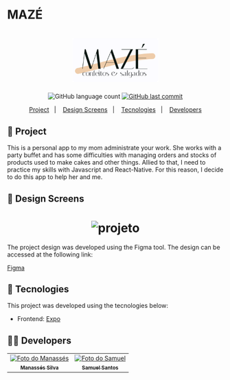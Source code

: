 # MAZÉ 
<h1 align="center">
    <img alt="logo" title="logo" src="https://github.com/manassesss/try-repo/blob/main/logo2.svg" width="200"/>
</h1>
<p align="center">
  <img alt="GitHub language count" src="https://img.shields.io/github/languages/count/manassesss/MAZE?color=%2304D361">

<a href="https://github.com/manassesss/MAZE/commits/main">
    <img alt="GitHub last commit" src="https://img.shields.io/github/last-commit/manassesss/MAZE">
 </a>

<p align="center">
  <a href="#project">Project</a>&nbsp;&nbsp;&nbsp;|&nbsp;&nbsp;&nbsp;
  <a href="#design-screens">Design Screens</a>&nbsp;&nbsp;&nbsp;|&nbsp;&nbsp;&nbsp;
  <a href="#tecnologies">Tecnologies</a>&nbsp;&nbsp;&nbsp;|&nbsp;&nbsp;&nbsp;
  <a href="#developers">Developers</a>
</p>

## :cake: Project
This is a personal app to my mom administrate your work. She works with a party buffet and has some difficulties with managing orders and stocks of products used to make cakes and other things. Allied to that, I need to practice my skills with Javascript and React-Native. For this reason, I decide to do this app to help her and me.

## :cupcake: Design Screens

<h1 align="center">
    <img alt="projeto" title="projeto" src="https://github.com/manassesss/try-repo/blob/main/MAZ%C3%89.png"/>
</h1>

The project design was developed using the Figma tool. The design can be accessed at the following link:

[Figma][figma]

## :ice_cream: Tecnologies

<p align="justify">
   This project was developed using the tecnologies below:
</p>

- Frontend: [Expo][expo]

## :man_cook: Developers

<table> 
      <td align="center">
      <a href="https://github.com/manassesss">
        <img src="https://avatars.githubusercontent.com/u/43761534?v=4" width="100px;" alt="Foto do Manassés"/><br>
        <sub>
          <b>Manassés Silva</b>
        </sub>
      </a>
    </td>
    <td align="center">
      <a href="https://github.com/SamuelSSan28">
        <img src="https://avatars.githubusercontent.com/u/42661697?v=4" width="100px;" alt="Foto do Samuel"/><br>
        <sub>
          <b>Samuel Santos</b>
        </sub>
      </a>
    </td>
    </tr>
</table>


[expo]: https://expo.io/
[figma]: https://www.figma.com/file/zncGxGUAKSOkLLqfmD1ah5/MAZÉ?node-id=0%3A1
